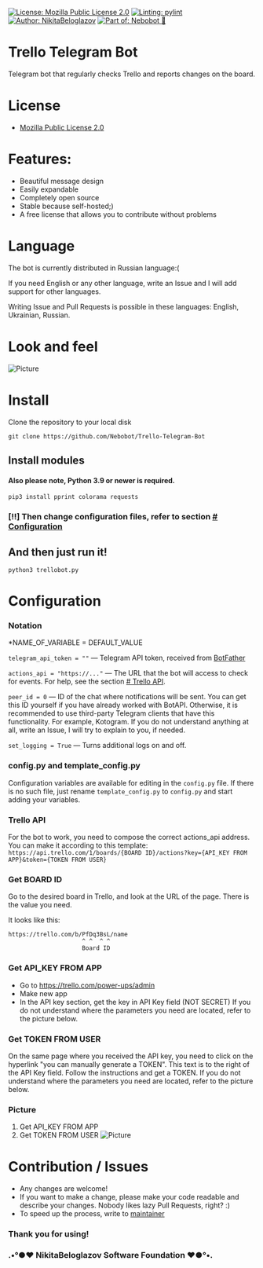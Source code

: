 <!-- !! - !! - !! - !! - !! - !! - !! - !! - !! - !! - !! - !! - !! - !!
 * Copyright (C) 2023 Nikita Beloglazov <nnikita.beloglazov@gmail.com>
 *
 * This file is part of Nebobot/Trello-Telegram-Bot.
 *
 * Nebobot/Trello-Telegram-Bot is free software; you can redistribute it and/or
 * modify it under the terms of the Mozilla Public License 2.0
 * published by the Mozilla Foundation.
 *
 * Nebobot/Trello-Telegram-Bot is distributed in the hope that it will be useful,
 * but WITHOUT ANY WARRANTY.
 *
 * You should have received a copy of the Mozilla Public License 2.0
 * along with Nebobot/Trello-Telegram-Bot.
 * If not, see https://mozilla.org/en-US/MPL/2.0.
-->
[![License: Mozilla Public License 2.0](https://img.shields.io/badge/License-Mozilla%20Public%20License%202.0-blueviolet.svg)](https://mozilla.org/en-US/MPL/2.0)
[![Linting: pylint](https://img.shields.io/badge/linting-pylint-success)](https://pylint.pycqa.org/en/latest/)
[![Author: NikitaBeloglazov](https://img.shields.io/badge/author-.%E2%80%A2%C2%B0%E2%97%8F%E2%9D%A4%EF%B8%8F%20NikitaBeloglazov%20Software%20Foundation%20%E2%9D%A4%EF%B8%8F%E2%97%8F%C2%B0%E2%80%A2.-informational)](https://github.com/NikitaBeloglazov)
[![Part of: Nebobot 💖](https://img.shields.io/badge/part%20of-Nebobot%20%F0%9F%92%96-orange)](https://github.com/Nebobot)

# Trello Telegram Bot
Telegram bot that regularly checks Trello and reports changes on the board.

# License
* [Mozilla Public License 2.0](/LICENSE)

# Features:
* Beautiful message design
* Easily expandable
* Completely open source
* Stable because self-hosted;)
* A free license that allows you to contribute without problems

# Language
The bot is currently distributed in Russian language:( 

If you need English or any other language, write an Issue and I will add support for other languages.

Writing Issue and Pull Requests is possible in these languages: English, Ukrainian, Russian.

# Look and feel
![Picture](https://raw.githubusercontent.com/Nebobot/Trello-Telegram-Bot/main/img/screenshot-of-messages.png)

# Install
Clone the repository to your local disk
```shell
git clone https://github.com/Nebobot/Trello-Telegram-Bot
```
## Install modules
#### Also please note, Python 3.9 or newer is required.
```shell
pip3 install pprint colorama requests
```
### [!!] Then change configuration files, refer to section [# Configuration](https://github.com/Nebobot/Trello-Telegram-Bot/#configuration)

## And then just run it!
```shell
python3 trellobot.py
```

# Configuration

### Notation
*NAME_OF_VARIABLE = DEFAULT_VALUE

`telegram_api_token = ""` — Telegram API token, received from [BotFather](https://t.me/BotFather)

`actions_api = "https://..."` — The URL that the bot will access to check for events. For help, see the section [# Trello API](https://github.com/Nebobot/Trello-Telegram-Bot/#trello-api).

`peer_id = 0` — ID of the chat where notifications will be sent. You can get this ID yourself if you have already worked with BotAPI. Otherwise, it is recommended to use third-party Telegram clients that have this functionality. For example, Kotogram. If you do not understand anything at all, write an Issue, I will try to explain to you, if needed.

`set_logging = True` — Turns additional logs on and off.

### config.py and template_config.py
Configuration variables are available for editing in the `config.py` file. If there is no such file, just rename `template_config.py` to `config.py` and start adding your variables.

### Trello API
For the bot to work, you need to compose the correct actions_api address. You can make it according to this template:
`https://api.trello.com/1/boards/{BOARD ID}/actions?key={API_KEY FROM APP}&token={TOKEN FROM USER}`

### Get BOARD ID
Go to the desired board in Trello, and look at the URL of the page. There is the value you need.

It looks like this:
```
https://trello.com/b/PfDq3BsL/name
                     ^ ^  ^ ^
                     Board ID
```

### Get API_KEY FROM APP
* Go to https://trello.com/power-ups/admin
* Make new app
* In the API key section, get the key in API Key field (NOT SECRET)
If you do not understand where the parameters you need are located, refer to the picture below.

### Get TOKEN FROM USER
On the same page where you received the API key, you need to click on the hyperlink "you can manually generate a TOKEN". 
This text is to the right of the API Key field. 
Follow the instructions and get a TOKEN.
If you do not understand where the parameters you need are located, refer to the picture below.

### Picture
1. Get API_KEY FROM APP
2. Get TOKEN FROM USER
![Picture](https://raw.githubusercontent.com/Nebobot/Trello-Telegram-Bot/main/img/get-api-keys.png)

# Contribution / Issues
* Any changes are welcome!
* If you want to make a change, please make your code readable and describe your changes. Nobody likes lazy Pull Requests, right? :)
* To speed up the process, write to [maintainer](https://github.com/NikitaBeloglazov)

### Thank you for using!
### .•°●❤ NikitaBeloglazov Software Foundation ❤●°•.
